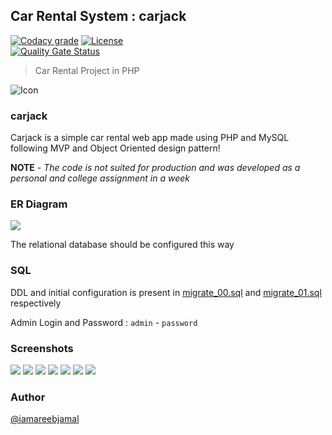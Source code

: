 ## Car Rental System : carjack
[![Codacy grade](https://img.shields.io/codacy/grade/442c898ff2c64dc9956a214bbc9c5b80.svg)]()
[![License](https://img.shields.io/badge/License-Apache%202.0-blue.svg)](https://opensource.org/licenses/Apache-2.0)  
[![Quality Gate Status](https://sonarcloud.io/api/project_badges/measure?project=LucasLelaidier_car-rental-php&metric=alert_status)](https://sonarcloud.io/dashboard?id=LucasLelaidier_car-rental-php)

> Car Rental Project in PHP

![Icon](http://res.cloudinary.com/amuroboclub/image/upload/v1488898371/carjack_rvksdf.png)

### carjack
Carjack is a simple car rental web app made using PHP and MySQL following MVP and Object Oriented design pattern!

**NOTE** - *The code is not suited for production and was developed as a personal and college assignment in a week* 

### ER Diagram

![](er_diagram.png)

The relational database should be configured this way

### SQL

DDL and initial configuration is present in [migrate_00.sql](migrate_00.sql) and [migrate_01.sql](migrate_01.sql) respectively

Admin Login and Password : `admin` - `password`

### Screenshots
![](screenshots/ss1.png)
![](screenshots/ss2.png)
![](screenshots/ss3.png)
![](screenshots/ss4.png)
![](screenshots/ss5.png)
![](screenshots/ss6.png)
![](screenshots/ss7.png)


### Author
[@iamareebjamal](https://github.com/iamareebjamal)
